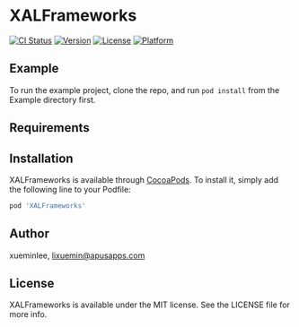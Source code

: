 # XALFrameworks

[![CI Status](https://img.shields.io/travis/xueminlee/XALFrameworks.svg?style=flat)](https://travis-ci.org/xueminlee/XALFrameworks)
[![Version](https://img.shields.io/cocoapods/v/XALFrameworks.svg?style=flat)](https://cocoapods.org/pods/XALFrameworks)
[![License](https://img.shields.io/cocoapods/l/XALFrameworks.svg?style=flat)](https://cocoapods.org/pods/XALFrameworks)
[![Platform](https://img.shields.io/cocoapods/p/XALFrameworks.svg?style=flat)](https://cocoapods.org/pods/XALFrameworks)

## Example

To run the example project, clone the repo, and run `pod install` from the Example directory first.

## Requirements

## Installation

XALFrameworks is available through [CocoaPods](https://cocoapods.org). To install
it, simply add the following line to your Podfile:

```ruby
pod 'XALFrameworks'
```

## Author

xueminlee, lixuemin@apusapps.com

## License

XALFrameworks is available under the MIT license. See the LICENSE file for more info.
